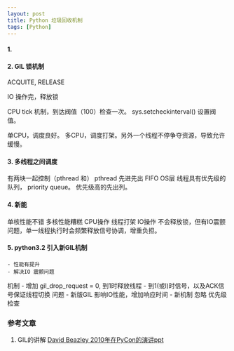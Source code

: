 ```yaml
---
layout: post
title: Python 垃圾回收机制
tags: [Python]
---
```

#### 1. 

#### 2. GIL 锁机制

ACQUITE, RELEASE

IO
操作完，释放锁

CPU
tick 机制，到达阀值（100）检查一次。 sys.setcheckinterval() 设置阀值。


单CPU，调度良好。
多CPU，调度打架。另外一个线程不停争夺资源，导致允许缓慢。

#### 3. 多线程之间调度
有两块一起控制（pthread 和）
pthread 先进先出 FIFO
OS层  线程具有优先级的队列， priority queue。 优先级高的先出列。


#### 4. 新能
单核性能不错
多核性能糟糕
CPU操作 线程打架
IO操作 不会释放锁，但有IO震颤问题，单一线程执行时会频繁释放信号协调，增重负担。

#### 5. python3.2 引入新GIL机制
    - 性能有提升
    - 解决IO 震颤问题
机制
    - 增加 gil_drop_request = 0, 到1时释放线程
    - 到1(或l)时信号，以及ACK信号保证线程切换
问题
    - 新版GIL 影响IO性能，增加响应时间
    - 新机制 忽略 优先级检查

### 参考文章
1. GIL的讲解 [David Beazley 2010年在PyCon的演讲ppt](http://www.dabeaz.com/python/UnderstandingGIL.pdf "PyCon2010GIL")
